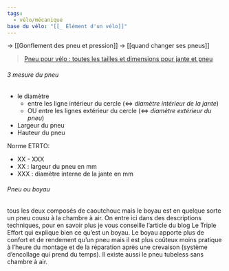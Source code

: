 ```yaml
---
tags:
  - vélo/mécanique
base du vélo: "[[_ Élément d'un vélo]]"
---
```

-> [[Gonflement des pneu et pression]]
-> [[quand changer ses pneus]]

> [Pneu pour vélo : toutes les tailles et dimensions pour jante et pneu](https://www.lecyclo.com/fr-ca/blogs/conseils/correspondances-dimensions-pneu-velo#:~:text=Les%20trois%20normes%20pour%20mesurer%20la%20taille%20d'un%20pneu%20v%C3%A9lo&text=Cela%20correspond%20%C3%A0%20du%2028,diam%C3%A8tre%20interne%20de%20la%20jante.)


###### 3 mesure du pneu
- le diamètre
	- entre les ligne intérieur du cercle (<=> *diamètre intérieur de la jante*)
	- OU entre les lignes extérieur du cercle (<=> *diamètre extérieur du pneu*)
- Largeur du pneu
- Hauteur du pneu

Norme ETRTO: 
- XX - XXX  
- XX : largeur du pneu en mm  
- XXX : diamètre interne de la jante en mm


###### Pneu ou boyau
tous les deux composés de caoutchouc mais le boyau est en quelque sorte un pneu cousu à la chambre à air. On entre ici dans des descriptions techniques, pour en savoir plus je vous conseille l’article du blog Le Triple Effort qui explique bien ce qu’est un boyau.  Le boyau apporte plus de confort et de rendement qu’un pneu mais il est plus coûteux moins pratique à l’heure du montage et de la réparation après une crevaison (système d’encollage qui prend du temps). Il existe aussi le pneu tubeless sans chambre à air.